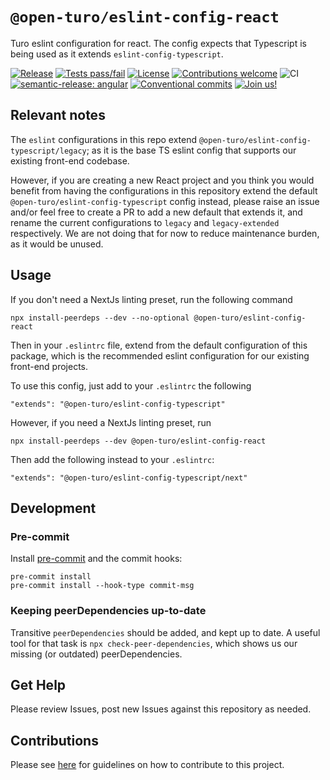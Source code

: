 # `@open-turo/eslint-config-react`

Turo eslint configuration for react. The config expects that Typescript is being used as it extends
`eslint-config-typescript`.

[![Release](https://img.shields.io/github/v/release/open-turo/eslint-config-react)](https://github.com/open-turo/eslint-config-react/releases/)
[![Tests pass/fail](https://img.shields.io/github/actions/workflow/status/open-turo/eslint-config-react/ci.yaml)](https://github.com/open-turo/eslint-config-react/actions/)
[![License](https://img.shields.io/github/license/open-turo/eslint-config-react)](./LICENSE)
[![Contributions welcome](https://img.shields.io/badge/contributions-welcome-brightgreen.svg)](https://github.com/dwyl/esta/issues)
![CI](https://github.com/open-turo/eslint-config-react/actions/workflows/release.yaml/badge.svg)
[![semantic-release: angular](https://img.shields.io/badge/semantic--release-angular-e10079?logo=semantic-release)](https://github.com/semantic-release/semantic-release)
[![Conventional commits](https://img.shields.io/badge/conventional%20commits-1.0.2-%23FE5196?logo=conventionalcommits&logoColor=white)](https://conventionalcommits.org)
[![Join us!](https://img.shields.io/badge/Turo-Join%20us%21-593CFB.svg)](https://turo.com/jobs)

## Relevant notes

The `eslint` configurations in this repo extend `@open-turo/eslint-config-typescript/legacy`; as it is the base TS
eslint config that supports our existing front-end codebase.

However, if you are creating a new React project and you think you would benefit from having the configurations in this
repository extend the default `@open-turo/eslint-config-typescript` config instead, please raise an issue and/or feel
free to create a PR to add a new default that extends it, and rename the current configurations to `legacy` and
`legacy-extended` respectively. We are not doing that for now to reduce maintenance burden, as it would be unused.

## Usage

If you don't need a NextJs linting preset, run the following command

```shell
npx install-peerdeps --dev --no-optional @open-turo/eslint-config-react
```

Then in your `.eslintrc` file, extend from the default configuration of this package, which is the recommended eslint
configuration for our existing front-end projects.

To use this config, just add to your `.eslintrc` the following

```
"extends": "@open-turo/eslint-config-typescript"
```

However, if you need a NextJs linting preset, run

```shell
npx install-peerdeps --dev @open-turo/eslint-config-react
```

Then add the following instead to your `.eslintrc`:

```
"extends": "@open-turo/eslint-config-typescript/next"
```

## Development

### Pre-commit

Install [pre-commit](https://pre-commit.com/) and the commit hooks:

```shell
pre-commit install
pre-commit install --hook-type commit-msg
```

### Keeping peerDependencies up-to-date

Transitive `peerDependencies` should be added, and kept up to date. A useful tool for that task is
`npx check-peer-dependencies`, which shows us our missing (or outdated) peerDependencies.

## Get Help

Please review Issues, post new Issues against this repository as needed.

## Contributions

Please see [here](https://github.com/open-turo/contributions) for guidelines on how to contribute to this project.
